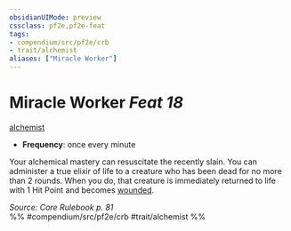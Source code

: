 ```yaml
---
obsidianUIMode: preview
cssclass: pf2e,pf2e-feat
tags:
- compendium/src/pf2e/crb
- trait/alchemist
aliases: ["Miracle Worker"]
---
```

# Miracle Worker  *Feat 18*  
[alchemist](../../Rules/traits/alchemist.md)  

- **Frequency**: once every minute

Your alchemical mastery can resuscitate the recently slain. You can administer a true elixir of life to a creature who has been dead for no more than 2 rounds. When you do, that creature is immediately returned to life with 1 Hit Point and becomes [wounded](../../Rules/conditions.md#Wounded).

*Source: Core Rulebook p. 81*  
%% #compendium/src/pf2e/crb #trait/alchemist %%